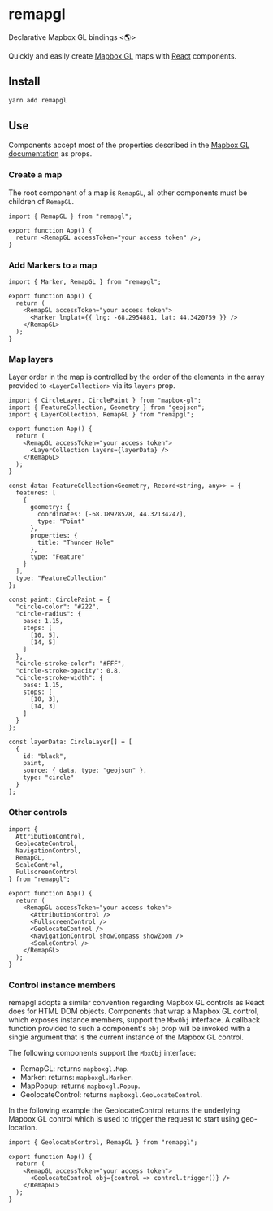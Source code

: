 # remapgl

Declarative Mapbox GL bindings <🌎>

Quickly and easily create [Mapbox GL](https://docs.mapbox.com/mapbox-gl-js/api/)
maps with [React](https://reactjs.org/) components.

## Install

```bash
yarn add remapgl
```

## Use

Components accept most of the properties described in the [Mapbox GL
documentation](https://docs.mapbox.com/mapbox-gl-js/api/) as props.

### Create a map

The root component of a map is `RemapGL`, all other components must be children
of `RemapGL`.

```tsx
import { RemapGL } from "remapgl";

export function App() {
  return <RemapGL accessToken="your access token" />;
}
```

### Add Markers to a map

```tsx
import { Marker, RemapGL } from "remapgl";

export function App() {
  return (
    <RemapGL accessToken="your access token">
      <Marker lnglat={{ lng: -68.2954881, lat: 44.3420759 }} />
    </RemapGL>
  );
}
```

### Map layers

Layer order in the map is controlled by the order of the elements in the array
provided to `<LayerCollection>` via its `layers` prop.

```tsx
import { CircleLayer, CirclePaint } from "mapbox-gl";
import { FeatureCollection, Geometry } from "geojson";
import { LayerCollection, RemapGL } from "remapgl";

export function App() {
  return (
    <RemapGL accessToken="your access token">
      <LayerCollection layers={layerData} />
    </RemapGL>
  );
}

const data: FeatureCollection<Geometry, Record<string, any>> = {
  features: [
    {
      geometry: {
        coordinates: [-68.18928528, 44.32134247],
        type: "Point"
      },
      properties: {
        title: "Thunder Hole"
      },
      type: "Feature"
    }
  ],
  type: "FeatureCollection"
};

const paint: CirclePaint = {
  "circle-color": "#222",
  "circle-radius": {
    base: 1.15,
    stops: [
      [10, 5],
      [14, 5]
    ]
  },
  "circle-stroke-color": "#FFF",
  "circle-stroke-opacity": 0.8,
  "circle-stroke-width": {
    base: 1.15,
    stops: [
      [10, 3],
      [14, 3]
    ]
  }
};

const layerData: CircleLayer[] = [
  {
    id: "black",
    paint,
    source: { data, type: "geojson" },
    type: "circle"
  }
];
```

### Other controls

```tsx
import {
  AttributionControl,
  GeolocateControl,
  NavigationControl,
  RemapGL,
  ScaleControl,
  FullscreenControl
} from "remapgl";

export function App() {
  return (
    <RemapGL accessToken="your access token">
      <AttributionControl />
      <FullscreenControl />
      <GeolocateControl />
      <NavigationControl showCompass showZoom />
      <ScaleControl />
    </RemapGL>
  );
}
```

### Control instance members

remapgl adopts a similar convention regarding Mapbox GL controls as React does
for HTML DOM objects. Components that wrap a Mapbox GL control, which exposes
instance members, support the `MbxObj` interface. A callback function provided
to such a component's `obj` prop will be invoked with a single argument that is
the current instance of the Mapbox GL control.

The following components support the `MbxObj` interface:

- RemapGL: returns `mapboxgl.Map`.
- Marker: returns: `mapboxgl.Marker`.
- MapPopup: returns `mapboxgl.Popup`.
- GeolocateControl: returns `mapboxgl.GeoLocateControl`.

In the following example the GeolocateControl returns the underlying Mapbox GL control
which is used to trigger the request to start using geo-location.

```tsx
import { GeolocateControl, RemapGL } from "remapgl";

export function App() {
  return (
    <RemapGL accessToken="your access token">
      <GeolocateControl obj={control => control.trigger()} />
    </RemapGL>
  );
}
```
